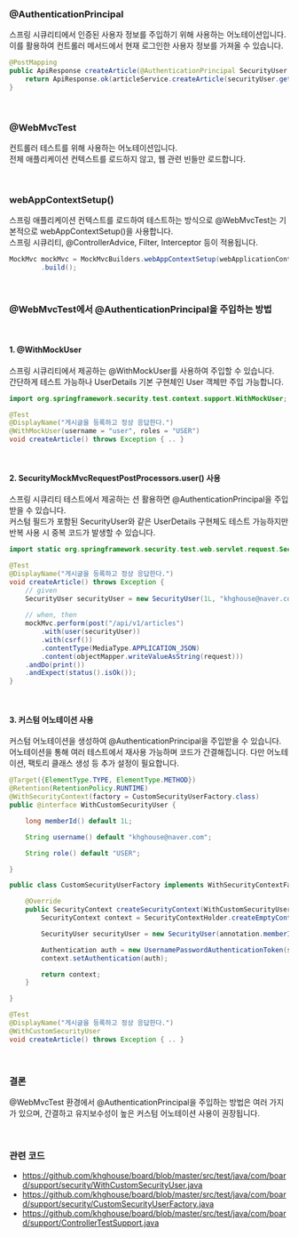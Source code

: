 ### @AuthenticationPrincipal

스프링 시큐리티에서 인증된 사용자 정보를 주입하기 위해 사용하는 어노테이션입니다.  
이를 활용하여 컨트롤러 메서드에서 현재 로그인한 사용자 정보를 가져올 수 있습니다.

```java
@PostMapping
public ApiResponse createArticle(@AuthenticationPrincipal SecurityUser securityUser) {
    return ApiResponse.ok(articleService.createArticle(securityUser.getMemberId()));
}
```

<br />

### @WebMvcTest

컨트롤러 테스트를 위해 사용하는 어노테이션입니다.  
전체 애플리케이션 컨텍스트를 로드하지 않고, 웹 관련 빈들만 로드합니다.

<br />

### webAppContextSetup()

스프링 애플리케이션 컨텍스트를 로드하여 테스트하는 방식으로 @WebMvcTest는 기본적으로 webAppContextSetup()을 사용합니다.  
스프링 시큐리티, @ControllerAdvice, Filter, Interceptor 등이 적용됩니다.

```java
MockMvc mockMvc = MockMvcBuilders.webAppContextSetup(webApplicationContext)
        .build();
```

<br />

### @WebMvcTest에서 @AuthenticationPrincipal을 주입하는 방법

<br />

#### 1. @WithMockUser

스프링 시큐리티에서 제공하는 @WithMockUser를 사용하여 주입할 수 있습니다.  
간단하게 테스트 가능하나 UserDetails 기본 구현체인 User 객체만 주입 가능합니다.

```java
import org.springframework.security.test.context.support.WithMockUser;

@Test
@DisplayName("게시글을 등록하고 정상 응답한다.")
@WithMockUser(username = "user", roles = "USER")
void createArticle() throws Exception { .. }
```

<br />

#### 2. SecurityMockMvcRequestPostProcessors.user() 사용

스프링 시큐리티 테스트에서 제공하는 션 활용하면 @AuthenticationPrincipal을 주입받을 수 있습니다.  
커스텀 필드가 포함된 SecurityUser와 같은 UserDetails 구현체도 테스트 가능하지만 반복 사용 시 중복 코드가 발생할 수 있습니다.

```java
import static org.springframework.security.test.web.servlet.request.SecurityMockMvcRequestPostProcessors.user;

@Test
@DisplayName("게시글을 등록하고 정상 응답한다.")
void createArticle() throws Exception {
    // given
    SecurityUser securityUser = new SecurityUser(1L, "khghouse@naver.com", List.of(new SimpleGrantedAuthority("ROLE_USER")));
    
    // when, then
    mockMvc.perform(post("/api/v1/articles")
        .with(user(securityUser))
        .with(csrf())
        .contentType(MediaType.APPLICATION_JSON)
        .content(objectMapper.writeValueAsString(request)))
    .andDo(print())
    .andExpect(status().isOk());
}
```

<br />

#### 3. 커스텀 어노테이션 사용

커스텀 어노테이션을 생성하여 @AuthenticationPrincipal을 주입받을 수 있습니다.  
어노테이션을 통해 여러 테스트에서 재사용 가능하며 코드가 간결해집니다. 다만 어노테이션, 팩토리 클래스 생성 등 추가 설정이 필요합니다.

```java
@Target({ElementType.TYPE, ElementType.METHOD})
@Retention(RetentionPolicy.RUNTIME)
@WithSecurityContext(factory = CustomSecurityUserFactory.class)
public @interface WithCustomSecurityUser {

    long memberId() default 1L;

    String username() default "khghouse@naver.com";

    String role() default "USER";

}

public class CustomSecurityUserFactory implements WithSecurityContextFactory<WithCustomSecurityUser> {

    @Override
    public SecurityContext createSecurityContext(WithCustomSecurityUser annotation) {
        SecurityContext context = SecurityContextHolder.createEmptyContext();

        SecurityUser securityUser = new SecurityUser(annotation.memberId(), annotation.username(), List.of(new SimpleGrantedAuthority("ROLE" + annotation.role())));

        Authentication auth = new UsernamePasswordAuthenticationToken(securityUser, null, securityUser.getAuthorities());
        context.setAuthentication(auth);

        return context;
    }

}

@Test
@DisplayName("게시글을 등록하고 정상 응답한다.")
@WithCustomSecurityUser
void createArticle() throws Exception { .. }
```

<br />

### 결론

@WebMvcTest 환경에서 @AuthenticationPrincipal을 주입하는 방법은 여러 가지가 있으며, 간결하고 유지보수성이 높은 커스텀 어노테이션 사용이 권장됩니다.

<br />

### 관련 코드
- https://github.com/khghouse/board/blob/master/src/test/java/com/board/support/security/WithCustomSecurityUser.java
- https://github.com/khghouse/board/blob/master/src/test/java/com/board/support/security/CustomSecurityUserFactory.java
- https://github.com/khghouse/board/blob/master/src/test/java/com/board/support/ControllerTestSupport.java